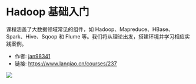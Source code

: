 # Hadoop 基础入门

课程涵盖了大数据领域常见的组件，如 Hadoop、Mapreduce、HBase、Spark、Hive、Sqoop 和 Flume 等。我们将从理论出发，搭建环境并学习相应实践案例。

- 作者: [jan98341](https://www.lanqiao.cn/users/29778/)
- 链接: https://www.lanqiao.cn/courses/237

![](https://dn-simplecloud.shiyanlou.com/course/1542592277450_【237】-【Hadoop入门进阶课程】.png)
